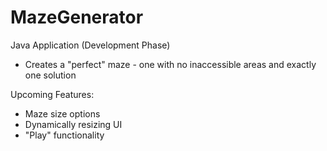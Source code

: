 # MazeGenerator
Java Application (Development Phase)

- Creates a "perfect" maze - one with no inaccessible areas and exactly one solution

Upcoming Features:
- Maze size options
- Dynamically resizing UI
- "Play" functionality
